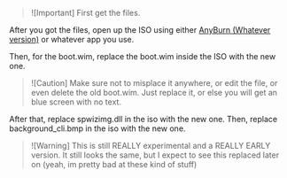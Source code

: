 > ![Important]
> First get the files.

After you got the files, open up the ISO using either [AnyBurn (Whatever version)](https://www.anyburn.com/download.php) or whatever app you use.

Then, for the boot.wim, replace the boot.wim inside the ISO with the new one.
> ![Caution]
> Make sure not to misplace it anywhere, or edit the file, or even delete the old boot.wim. Just replace it, or else you will get an blue screen with no text.

After that, replace spwizimg.dll in the iso with the new one.
Then, replace background_cli.bmp in the iso with the new one.

> ![Warning]
> This is still REALLY experimental and a REALLY EARLY version. It still looks the same, but I expect to see this replaced later on (yeah, im pretty bad at these kind of stuff)


